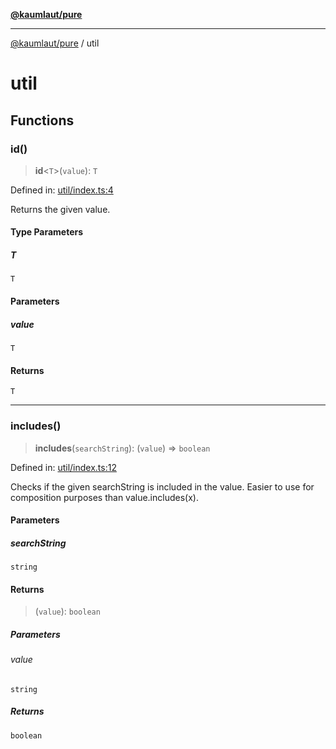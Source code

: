 [**@kaumlaut/pure**](README.md)

---

[@kaumlaut/pure](README.md) / util

# util

## Functions

### id()

> **id**\<`T`\>(`value`): `T`

Defined in: [util/index.ts:4](https://github.com/maxkaemmerer/pure/blob/71cc1d73c1a096a1d398321a0b488240723d1229/src/util/index.ts#L4)

Returns the given value.

#### Type Parameters

##### T

`T`

#### Parameters

##### value

`T`

#### Returns

`T`

---

### includes()

> **includes**(`searchString`): (`value`) => `boolean`

Defined in: [util/index.ts:12](https://github.com/maxkaemmerer/pure/blob/71cc1d73c1a096a1d398321a0b488240723d1229/src/util/index.ts#L12)

Checks if the given searchString is included in the value.
Easier to use for composition purposes than value.includes(x).

#### Parameters

##### searchString

`string`

#### Returns

> (`value`): `boolean`

##### Parameters

###### value

`string`

##### Returns

`boolean`
